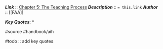 ***Link***      :: [Chapter 5: The Teaching Process](https://www.faa.gov/sites/faa.gov/files/regulations_policies/handbooks_manuals/aviation/aviation_instructors_handbook/07_aih_chapter_5.pdf)
***Description***      :: `= this.link`
***Author*** :: [[FAA]]

***Key Quotes***:
* 

#source #handbook/aih 

#todo :: add key quotes
